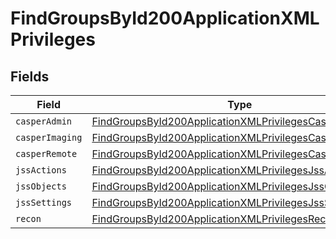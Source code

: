 # FindGroupsById200ApplicationXMLPrivileges


## Fields

| Field                                                                                                                                         | Type                                                                                                                                          | Required                                                                                                                                      | Description                                                                                                                                   |
| --------------------------------------------------------------------------------------------------------------------------------------------- | --------------------------------------------------------------------------------------------------------------------------------------------- | --------------------------------------------------------------------------------------------------------------------------------------------- | --------------------------------------------------------------------------------------------------------------------------------------------- |
| `casperAdmin`                                                                                                                                 | [FindGroupsById200ApplicationXMLPrivilegesCasperAdmin](../../models/operations/findgroupsbyid200applicationxmlprivilegescasperadmin.md)[]     | :heavy_minus_sign:                                                                                                                            | N/A                                                                                                                                           |
| `casperImaging`                                                                                                                               | [FindGroupsById200ApplicationXMLPrivilegesCasperImaging](../../models/operations/findgroupsbyid200applicationxmlprivilegescasperimaging.md)[] | :heavy_minus_sign:                                                                                                                            | N/A                                                                                                                                           |
| `casperRemote`                                                                                                                                | [FindGroupsById200ApplicationXMLPrivilegesCasperRemote](../../models/operations/findgroupsbyid200applicationxmlprivilegescasperremote.md)[]   | :heavy_minus_sign:                                                                                                                            | N/A                                                                                                                                           |
| `jssActions`                                                                                                                                  | [FindGroupsById200ApplicationXMLPrivilegesJssActions](../../models/operations/findgroupsbyid200applicationxmlprivilegesjssactions.md)[]       | :heavy_minus_sign:                                                                                                                            | N/A                                                                                                                                           |
| `jssObjects`                                                                                                                                  | [FindGroupsById200ApplicationXMLPrivilegesJssObjects](../../models/operations/findgroupsbyid200applicationxmlprivilegesjssobjects.md)[]       | :heavy_minus_sign:                                                                                                                            | N/A                                                                                                                                           |
| `jssSettings`                                                                                                                                 | [FindGroupsById200ApplicationXMLPrivilegesJssSettings](../../models/operations/findgroupsbyid200applicationxmlprivilegesjsssettings.md)[]     | :heavy_minus_sign:                                                                                                                            | N/A                                                                                                                                           |
| `recon`                                                                                                                                       | [FindGroupsById200ApplicationXMLPrivilegesRecon](../../models/operations/findgroupsbyid200applicationxmlprivilegesrecon.md)[]                 | :heavy_minus_sign:                                                                                                                            | N/A                                                                                                                                           |